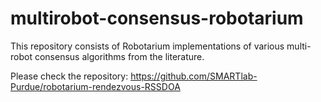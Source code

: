 # multirobot-consensus-robotarium
This repository consists of Robotarium implementations of various multi-robot consensus algorithms from the literature.

Please check the repository: https://github.com/SMARTlab-Purdue/robotarium-rendezvous-RSSDOA 
